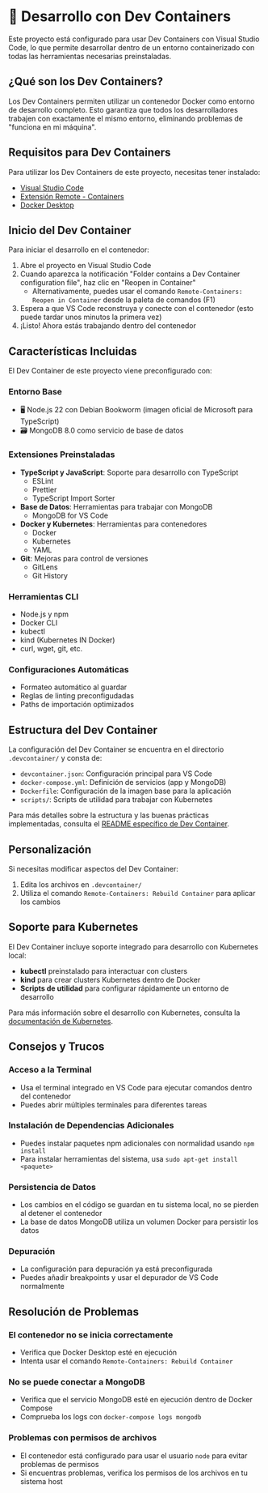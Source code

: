 # 🐳 Desarrollo con Dev Containers

Este proyecto está configurado para usar Dev Containers con Visual Studio Code, lo que permite desarrollar dentro de un entorno containerizado con todas las herramientas necesarias preinstaladas.

## ¿Qué son los Dev Containers?

Los Dev Containers permiten utilizar un contenedor Docker como entorno de desarrollo completo. Esto garantiza que todos los desarrolladores trabajen con exactamente el mismo entorno, eliminando problemas de "funciona en mi máquina".

## Requisitos para Dev Containers

Para utilizar los Dev Containers de este proyecto, necesitas tener instalado:

- [Visual Studio Code](https://code.visualstudio.com/)
- [Extensión Remote - Containers](https://marketplace.visualstudio.com/items?itemName=ms-vscode-remote.remote-containers)
- [Docker Desktop](https://www.docker.com/products/docker-desktop)

## Inicio del Dev Container

Para iniciar el desarrollo en el contenedor:

1. Abre el proyecto en Visual Studio Code
2. Cuando aparezca la notificación "Folder contains a Dev Container configuration file", haz clic en "Reopen in Container"
   - Alternativamente, puedes usar el comando `Remote-Containers: Reopen in Container` desde la paleta de comandos (F1)
3. Espera a que VS Code reconstruya y conecte con el contenedor (esto puede tardar unos minutos la primera vez)
4. ¡Listo! Ahora estás trabajando dentro del contenedor

## Características Incluidas

El Dev Container de este proyecto viene preconfigurado con:

### Entorno Base
- 🖥️ Node.js 22 con Debian Bookworm (imagen oficial de Microsoft para TypeScript)
- 🗃️ MongoDB 8.0 como servicio de base de datos

### Extensiones Preinstaladas
- **TypeScript y JavaScript**: Soporte para desarrollo con TypeScript
  - ESLint
  - Prettier
  - TypeScript Import Sorter
- **Base de Datos**: Herramientas para trabajar con MongoDB
  - MongoDB for VS Code
- **Docker y Kubernetes**: Herramientas para contenedores
  - Docker
  - Kubernetes
  - YAML
- **Git**: Mejoras para control de versiones
  - GitLens
  - Git History

### Herramientas CLI
- Node.js y npm
- Docker CLI
- kubectl
- kind (Kubernetes IN Docker)
- curl, wget, git, etc.

### Configuraciones Automáticas
- Formateo automático al guardar
- Reglas de linting preconfigudadas
- Paths de importación optimizados

## Estructura del Dev Container

La configuración del Dev Container se encuentra en el directorio `.devcontainer/` y consta de:

- `devcontainer.json`: Configuración principal para VS Code
- `docker-compose.yml`: Definición de servicios (app y MongoDB)
- `Dockerfile`: Configuración de la imagen base para la aplicación
- `scripts/`: Scripts de utilidad para trabajar con Kubernetes

Para más detalles sobre la estructura y las buenas prácticas implementadas, consulta el [README específico de Dev Container](../.devcontainer/README.md).

## Personalización

Si necesitas modificar aspectos del Dev Container:

1. Edita los archivos en `.devcontainer/`
2. Utiliza el comando `Remote-Containers: Rebuild Container` para aplicar los cambios

## Soporte para Kubernetes

El Dev Container incluye soporte integrado para desarrollo con Kubernetes local:

- **kubectl** preinstalado para interactuar con clusters
- **kind** para crear clusters Kubernetes dentro de Docker
- **Scripts de utilidad** para configurar rápidamente un entorno de desarrollo

Para más información sobre el desarrollo con Kubernetes, consulta la [documentación de Kubernetes](./kubernetes-development.md).

## Consejos y Trucos

### Acceso a la Terminal
- Usa el terminal integrado en VS Code para ejecutar comandos dentro del contenedor
- Puedes abrir múltiples terminales para diferentes tareas

### Instalación de Dependencias Adicionales
- Puedes instalar paquetes npm adicionales con normalidad usando `npm install`
- Para instalar herramientas del sistema, usa `sudo apt-get install <paquete>`

### Persistencia de Datos
- Los cambios en el código se guardan en tu sistema local, no se pierden al detener el contenedor
- La base de datos MongoDB utiliza un volumen Docker para persistir los datos

### Depuración
- La configuración para depuración ya está preconfigurada
- Puedes añadir breakpoints y usar el depurador de VS Code normalmente

## Resolución de Problemas

### El contenedor no se inicia correctamente
- Verifica que Docker Desktop esté en ejecución
- Intenta usar el comando `Remote-Containers: Rebuild Container`

### No se puede conectar a MongoDB
- Verifica que el servicio MongoDB esté en ejecución dentro de Docker Compose
- Comprueba los logs con `docker-compose logs mongodb`

### Problemas con permisos de archivos
- El contenedor está configurado para usar el usuario `node` para evitar problemas de permisos
- Si encuentras problemas, verifica los permisos de los archivos en tu sistema host